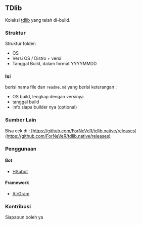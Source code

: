 ## TDlib

Koleksi [tdlib](https://github.com/tdlib/td) yang telah di-build.

### Struktur

Struktur folder:

- OS
- Versi OS / Distro + versi
- Tanggal Build, dalam format YYYYMMDD

### Isi

berisi nama file dan `readme.md` yang berisi keterangan :

- OS build, lengkap dengan versinya
- tanggal build
- info siapa builder nya (optional)

### Sumber Lain

Bisa cek di : [https://github.com/ForNeVeR/tdlib.native/releases](https://github.com/ForNeVeR/tdlib.native/releases)

### Penggunaan

#### Bot

- [HSubot](https://github.com/banghasan/hsubot)

#### Framework

- [AirGram](https://airgram.netlify.app/)

### Kontribusi

Siapapun boleh ya